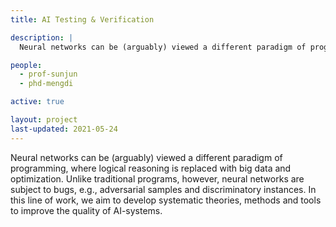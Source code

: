 ```yaml
---
title: AI Testing & Verification

description: |
  Neural networks can be (arguably) viewed a different paradigm of programming, where logical reasoning is replaced with big data and optimization. Unlike traditional programs, however, neural networks are subject to bugs, e.g., adversarial samples and discriminatory instances. In this line of work, we aim to develop systematic theories, methods and tools to improve the quality of AI-systems.

people:
  - prof-sunjun
  - phd-mengdi

active: true

layout: project
last-updated: 2021-05-24
---
```


Neural networks can be (arguably) viewed a different paradigm of programming, where logical reasoning is replaced with big data and optimization. Unlike traditional programs, however, neural networks are subject to bugs, e.g., adversarial samples and discriminatory instances. In this line of work, we aim to develop systematic theories, methods and tools to improve the quality of AI-systems.

